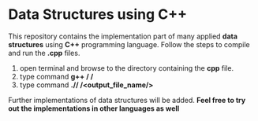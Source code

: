 # Data Structures using C++

This repository contains the implementation part of many applied **data structures** using **C++** programming language.
Follow the steps to compile and run the **.cpp** files.
1. open terminal and browse to the directory containing the **cpp** file.
2. type command **g++ /<output file name/> /<all the source file names with extension/>**
3. type command **.// /<output_file_name/>**

Further implementations of data structures will be added.
**Feel free to try out the implementations in other languages as well**
